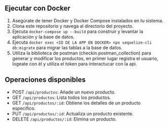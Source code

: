 ## Ejecutar con Docker

1. Asegúrate de tener Docker y Docker Compose instalados en tu sistema.
2. Clona este repositorio y navega al directorio del proyecto.
3. Ejecuta `docker-compose up --build` para construir y levantar la aplicación y la base de datos.
4. Ejecuta `docker exec <ID DE LA APP EN DOCKER> npx sequelize-cli db:migrate` para migrar las tablas a la base de datos.
5. Utiliza la biblioteca de postman (checkin.postman_collection) para generar y modificar los productos, en primer lugar registra el usuario, logeate con él y utiliza el token para interactucar con la api.

## Operaciones disponibles

- POST `/api/productos`: Añade un nuevo producto.
- GET `/api/productos`: Lista todos los productos.
- GET `/api/productos/:id`: Obtiene los detalles de un producto específico.
- PUT `/api/productos/:id`: Actualiza un producto existente.
- DELETE `/api/productos/:id`: Elimina un producto.

